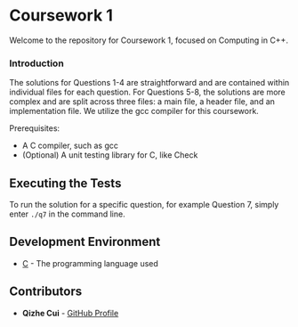 # Coursework 1

Welcome to the repository for Coursework 1, focused on Computing in C++.

### Introduction

The solutions for Questions 1-4 are straightforward and are contained within individual files for each question. For Questions 5-8, the solutions are more complex and are split across three files: a main file, a header file, and an implementation file. We utilize the gcc compiler for this coursework.

Prerequisites:
- A C compiler, such as gcc
- (Optional) A unit testing library for C, like Check

## Executing the Tests

To run the solution for a specific question, for example Question 7, simply enter `./q7` in the command line.

## Development Environment

* [C](https://en.wikipedia.org/wiki/C_(programming_language)) - The programming language used

## Contributors
* **Qizhe Cui** - [GitHub Profile](https://github.com/QizheCui)